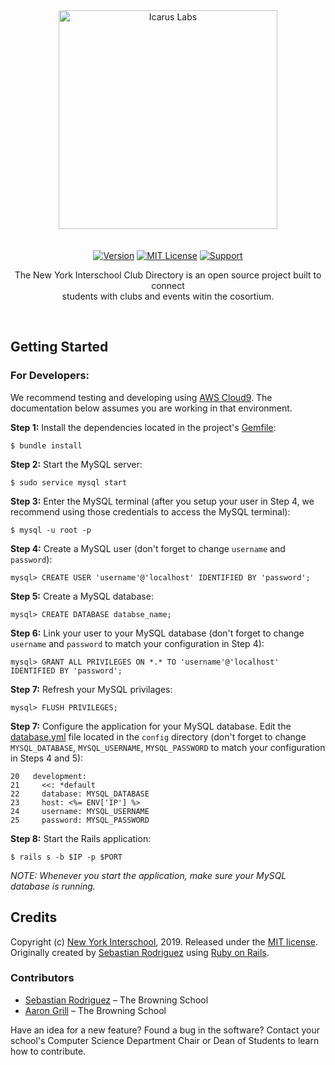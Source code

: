<div align="center"><a href="http://www.interschool.org/"><img src="http://seb646.com/images/interschool.png" alt="Icarus Labs" width="350" style="margin-bottom:20px"/></a><br>

[![Version](https://img.shields.io/badge/Download-v0.1.0-brightgreen.svg "Version")](https://github.com/seb646/interschool-club-directory/releases/tag/v0.1.0) [![MIT License](https://img.shields.io/badge/License-MIT-blue.svg "MIT License")](https://github.com/seb646/interschool-club-directory/blob/master/LICENSE) [![Support](https://img.shields.io/badge/Support-red.svg "Support")](#)

The New York Interschool Club Directory is an open source project built to connect <br> students with clubs and events witin the cosortium.</div><br>

## Getting Started

### For Developers: 
We recommend testing and developing using [AWS Cloud9](https://aws.amazon.com/cloud9). The documentation below assumes you are working in that environment. 

__Step 1:__ Install the dependencies located in the project's [Gemfile](https://github.com/seb646/interschool-club-directory/blob/master/Gemfile):
```
$ bundle install
```
__Step 2:__ Start the MySQL server:
```
$ sudo service mysql start
```
__Step 3:__ Enter the MySQL terminal (after you setup your user in Step 4, we recommend using those credentials to access the MySQL terminal):
```
$ mysql -u root -p
```
__Step 4:__ Create a MySQL user (don't forget to change `username` and `password`):
```
mysql> CREATE USER 'username'@'localhost' IDENTIFIED BY 'password';
```
__Step 5:__ Create a MySQL database:
```
mysql> CREATE DATABASE databse_name;
```
__Step 6:__ Link your user to your MySQL database (don't forget to change `username` and `password` to match your configuration in Step 4):
```
mysql> GRANT ALL PRIVILEGES ON *.* TO 'username'@'localhost' IDENTIFIED BY 'password';
```
__Step 7:__ Refresh your MySQL privilages:
```
mysql> FLUSH PRIVILEGES;
```
__Step 7:__ Configure the application for your MySQL database. Edit the [database.yml](https://github.com/seb646/interschool-club-directory/blob/master/config/database.yml) file located in the `config` directory (don't forget to change `MYSQL_DATABASE`, `MYSQL_USERNAME`, `MYSQL_PASSWORD` to match your configuration in Steps 4 and 5):
```
20   development:
21     <<: *default
22     database: MYSQL_DATABASE
23     host: <%= ENV['IP'] %>
24     username: MYSQL_USERNAME
25     password: MYSQL_PASSWORD
```
__Step 8:__ Start the Rails application:
```
$ rails s -b $IP -p $PORT
```
_NOTE: Whenever you start the application, make sure your MySQL database is running._
<br>

## Credits
Copyright (c) [New York Interschool](http://www.interschool.org/), 2019. Released under the [MIT license](https://github.com/icaruslabs/icarus-desktop/blob/master/LICENSE). Originally created by [Sebastian Rodriguez](https://seb646.com) using [Ruby on Rails](https://rubyonrails.org/).

### Contributors
* [Sebastian Rodriguez](https://github.com/seb646) – The Browning School
* [Aaron Grill](https://github.com/aarongrill) – The Browning School 

Have an idea for a new feature? Found a bug in the software? Contact your school's Computer Science Department Chair or Dean of Students to learn how to contribute. 
